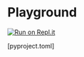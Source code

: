 # Playground

[![Run on Repl.it](https://repl.it/badge/github/branchvincent/playground)](https://repl.it/github/branchvincent/playground)

[pyproject.toml]
